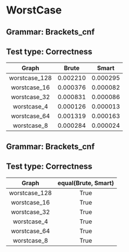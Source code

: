 # WorstCase

## Grammar: Brackets_cnf
## Test type: Correctness

| Graph | Brute | Smart |
|:-----:|:-----:|:-----:|
| worstcase_128 | 0.002210 | 0.000295 |
| worstcase_16 | 0.000376 | 0.000082 |
| worstcase_32 | 0.000831 | 0.000086 |
| worstcase_4 | 0.000126 | 0.000013 |
| worstcase_64 | 0.001319 | 0.000163 |
| worstcase_8 | 0.000284 | 0.000024 |

## Grammar: Brackets_cnf
## Test type: Correctness

| Graph | equal(Brute, Smart) |
|:-----:|:-------------------:|
| worstcase_128 | True |
| worstcase_16 | True |
| worstcase_32 | True |
| worstcase_4 | True |
| worstcase_64 | True |
| worstcase_8 | True |

